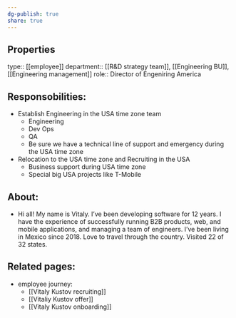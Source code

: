 ```yaml
---
dg-publish: true
share: true
---
```

## Properties 
type:: [[employee]]
department::  [[R&D strategy team]], [[Engineering BU]], [[Engineering management]] 
role:: Director of Engeniring  America

## Responsobilities:
- Establish Engineering in the USA time zone team  
	- Engineering  
	- Dev Ops 
	- QA
	- Be sure we have a technical line of support and emergency during the USA time zone  
- Relocation to the USA time zone and Recruiting in the USA 
	- Business support during USA time zone  
	- Special big USA projects like T-Mobile 

## About:
- Hi all! My name is Vitaly. I’ve been developing software for 12 years. I have the experience of successfully running B2B products, web, and mobile applications, and managing a team of engineers. I’ve been living in Mexico since 2018. Love to travel through the country. Visited 22 of 32 states.

## Related pages:
- employee journey:
	- [[Vitaly Kustov recruiting]]
	- [[Vitaliy Kustov offer]]
	- [[Vitaly Kustov onboarding]]